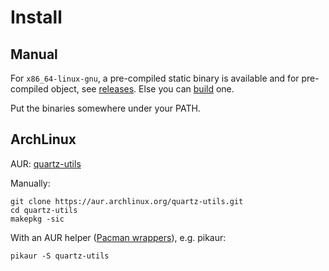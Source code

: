 # Install

## Manual

For `x86_64-linux-gnu`, a pre-compiled static binary is available and for pre-compiled object, see [releases](https://github.com/noraj/quartz-utils/releases). Else you can [build](build.md) one.

Put the binaries somewhere under your PATH.

## ArchLinux

AUR: [quartz-utils](https://aur.archlinux.org/packages/quartz-utils)

Manually:

```shell
git clone https://aur.archlinux.org/quartz-utils.git
cd quartz-utils
makepkg -sic
```

With an AUR helper ([Pacman wrappers](https://wiki.archlinux.org/index.php/AUR_helpers#Pacman_wrappers)), e.g. pikaur:

```shell
pikaur -S quartz-utils
```
